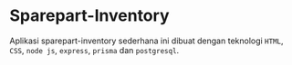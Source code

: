 # Sparepart-Inventory 
Aplikasi sparepart-inventory sederhana ini dibuat dengan teknologi `HTML`, `CSS`, `node js`, `express`, `prisma` dan `postgresql`.
